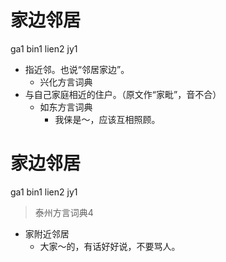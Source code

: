 # 家边邻居
ga1 bin1 lien2 jy1
+ 指近邻。也说“邻居家边”。
  * 兴化方言词典
+ 与自己家庭相近的住户。（原文作“家毗”，音不合）
  * 如东方言词典
    - 我俫是～，应该互相照顾。

# 家边邻居
ga1 bin1 lien2 jy1
> 泰州方言词典4
- 家附近邻居
  - 大家～的，有话好好说，不要骂人。
